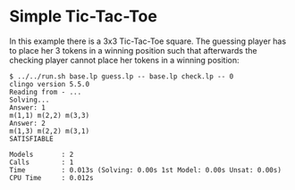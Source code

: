 # Simple Tic-Tac-Toe

In this example there is a 3x3 Tic-Tac-Toe square. The guessing player has to
place her 3 tokens in a winning position such that afterwards the checking
player cannot place her tokens in a winning position:

    $ ../../run.sh base.lp guess.lp -- base.lp check.lp -- 0
    clingo version 5.5.0
    Reading from - ...
    Solving...
    Answer: 1
    m(1,1) m(2,2) m(3,3)
    Answer: 2
    m(1,3) m(2,2) m(3,1)
    SATISFIABLE

    Models       : 2
    Calls        : 1
    Time         : 0.013s (Solving: 0.00s 1st Model: 0.00s Unsat: 0.00s)
    CPU Time     : 0.012s

